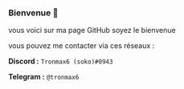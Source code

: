 ### Bienvenue 👋

vous voici sur ma page GitHub soyez le bienvenue 

vous pouvez me contacter via ces réseaux :

**Discord :** `Tronmax6 (soko)#0943`

**Telegram :** `@tronmax6`


<!--
**tronmax6/tronmax6** is a ✨ _special_ ✨ repository because its `README.md` (this file) appears on your GitHub profile.

Here are some ideas to get you started:

- 🔭 I’m currently working on ....
- 🌱 I’m currently learning ....
- 👯 I’m looking to collaborate on ....
- 🤔 I’m looking for help with ....
- 💬 Ask me about ....
- 📫 How to reach me: ...
- 😄 Pronouns: ...
- ⚡ Fun fact: ...
-->
